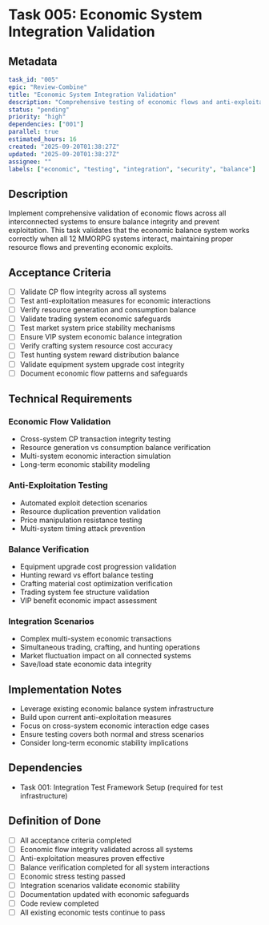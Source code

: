# Task 005: Economic System Integration Validation

## Metadata
```yaml
task_id: "005"
epic: "Review-Combine"
title: "Economic System Integration Validation"
description: "Comprehensive testing of economic flows and anti-exploitation measures across interconnected systems"
status: "pending"
priority: "high"
dependencies: ["001"]
parallel: true
estimated_hours: 16
created: "2025-09-20T01:38:27Z"
updated: "2025-09-20T01:38:27Z"
assignee: ""
labels: ["economic", "testing", "integration", "security", "balance"]
```

## Description

Implement comprehensive validation of economic flows across all interconnected systems to ensure balance integrity and prevent exploitation. This task validates that the economic balance system works correctly when all 12 MMORPG systems interact, maintaining proper resource flows and preventing economic exploits.

## Acceptance Criteria

- [ ] Validate CP flow integrity across all systems
- [ ] Test anti-exploitation measures for economic interactions
- [ ] Verify resource generation and consumption balance
- [ ] Validate trading system economic safeguards
- [ ] Test market system price stability mechanisms
- [ ] Ensure VIP system economic balance integration
- [ ] Verify crafting system resource cost accuracy
- [ ] Test hunting system reward distribution balance
- [ ] Validate equipment system upgrade cost integrity
- [ ] Document economic flow patterns and safeguards

## Technical Requirements

### Economic Flow Validation
- Cross-system CP transaction integrity testing
- Resource generation vs consumption balance verification
- Multi-system economic interaction simulation
- Long-term economic stability modeling

### Anti-Exploitation Testing
- Automated exploit detection scenarios
- Resource duplication prevention validation
- Price manipulation resistance testing
- Multi-system timing attack prevention

### Balance Verification
- Equipment upgrade cost progression validation
- Hunting reward vs effort balance testing
- Crafting material cost optimization verification
- Trading system fee structure validation
- VIP benefit economic impact assessment

### Integration Scenarios
- Complex multi-system economic transactions
- Simultaneous trading, crafting, and hunting operations
- Market fluctuation impact on all connected systems
- Save/load state economic data integrity

## Implementation Notes

- Leverage existing economic balance system infrastructure
- Build upon current anti-exploitation measures
- Focus on cross-system economic interaction edge cases
- Ensure testing covers both normal and stress scenarios
- Consider long-term economic stability implications

## Dependencies

- Task 001: Integration Test Framework Setup (required for test infrastructure)

## Definition of Done

- [ ] All acceptance criteria completed
- [ ] Economic flow integrity validated across all systems
- [ ] Anti-exploitation measures proven effective
- [ ] Balance verification completed for all system interactions
- [ ] Economic stress testing passed
- [ ] Integration scenarios validate economic stability
- [ ] Documentation updated with economic safeguards
- [ ] Code review completed
- [ ] All existing economic tests continue to pass